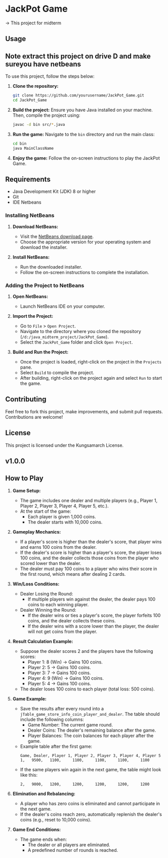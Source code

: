 # JackPot Game


-> This project for midterm 


## Usage
## Note extract this project on drive D and make sureyou have netbeans
To use this project, follow the steps below:



1. **Clone the repository:**
    ```sh
    git clone https://github.com/yourusername/JackPot_Game.git
    cd JackPot_Game
    ```

2. **Build the project:**
    Ensure you have Java installed on your machine. Then, compile the project using:
    ```sh
    javac -d bin src/*.java
    ```

3. **Run the game:**
    Navigate to the `bin` directory and run the main class:
    ```sh
    cd bin
    java MainClassName
    ```

4. **Enjoy the game:**
    Follow the on-screen instructions to play the JackPot Game.

## Requirements

- Java Development Kit (JDK) 8 or higher
- Git
- IDE Netbeans

### Installing NetBeans

1. **Download NetBeans:**
    - Visit the [NetBeans download page](https://netbeans.apache.org/download/index.html).
    - Choose the appropriate version for your operating system and download the installer.

2. **Install NetBeans:**
    - Run the downloaded installer.
    - Follow the on-screen instructions to complete the installation.

### Adding the Project to NetBeans

1. **Open NetBeans:**
    - Launch NetBeans IDE on your computer.

2. **Import the Project:**
    - Go to `File` > `Open Project`.
    - Navigate to the directory where you cloned the repository (`/d:/java_midterm_project/JackPot_Game`).
    - Select the `JackPot_Game` folder and click `Open Project`.

3. **Build and Run the Project:**
    - Once the project is loaded, right-click on the project in the `Projects` pane.
    - Select `Build` to compile the project.
    - After building, right-click on the project again and select `Run` to start the game.


## Contributing

Feel free to fork this project, make improvements, and submit pull requests. Contributions are welcome!

## License

This project is licensed under the Kungsamarch License.

## v1.0.0

## How to Play

1. **Game Setup:**
    - The game includes one dealer and multiple players (e.g., Player 1, Player 2, Player 3, Player 4, Player 5, etc.).
    - At the start of the game:
      - Each player is given 1,000 coins.
      - The dealer starts with 10,000 coins.

2. **Gameplay Mechanics:**
    - If a player's score is higher than the dealer's score, that player wins and earns 100 coins from the dealer.
    - If the dealer's score is higher than a player's score, the player loses 100 coins, and the dealer collects those coins from the player who scored lower than the dealer.
    - The dealer must pay 100 coins to a player who wins their score in the first round, which means after dealing 2 cards.

3. **Win/Loss Conditions:**
    - Dealer Losing the Round:
      - If multiple players win against the dealer, the dealer pays 100 coins to each winning player.
    - Dealer Winning the Round:
      - If the dealer wins or ties a player's score, the player forfeits 100 coins, and the dealer collects these coins.
      - If the dealer wins with a score lower than the player, the dealer will not get coins from the player.

4. **Result Calculation Example:**
    - Suppose the dealer scores 2 and the players have the following scores:
      - Player 1: 8 (Win) → Gains 100 coins.
      - Player 2: 5 → Gains 100 coins.
      - Player 3: 7 → Gains 100 coins.
      - Player 4: 9 (Win) → Gains 100 coins.
      - Player 5: 4 → Gains 100 coins.
    - The dealer loses 100 coins to each player (total loss: 500 coins).

5. **Game Example:**
    - Save the results after every round into a `jTable_game_store_info_coin_player_and_dealer`. The table should include the following columns:
      - Game Number: The current game round.
      - Dealer Coins: The dealer's remaining balance after the game.
      - Player Balances: The coin balances for each player after the game.
    - Example table after the first game:
      ```
      Game, Dealer, Player 1, Player 2, Player 3, Player 4, Player 5
      1,   9500,   1100,     1100,     1100,     1100,     1100
      ```
    - If the same players win again in the next game, the table might look like this:
      ```
      2,   9000,   1200,     1200,     1200,     1200,     1200
      ```

6. **Elimination and Rebalancing:**
    - A player who has zero coins is eliminated and cannot participate in the next game.
    - If the dealer's coins reach zero, automatically replenish the dealer's coins (e.g., reset to 10,000 coins).

7. **Game End Conditions:**
    - The game ends when:
      - The dealer or all players are eliminated.
      - A predefined number of rounds is reached.


